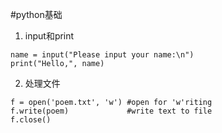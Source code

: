 #python基础
1. input和print
```
name = input("Please input your name:\n")
print("Hello,", name)
```

2. 处理文件
```
f = open('poem.txt', 'w') #open for 'w'riting
f.write(poem)             #write text to file
f.close() 
```
